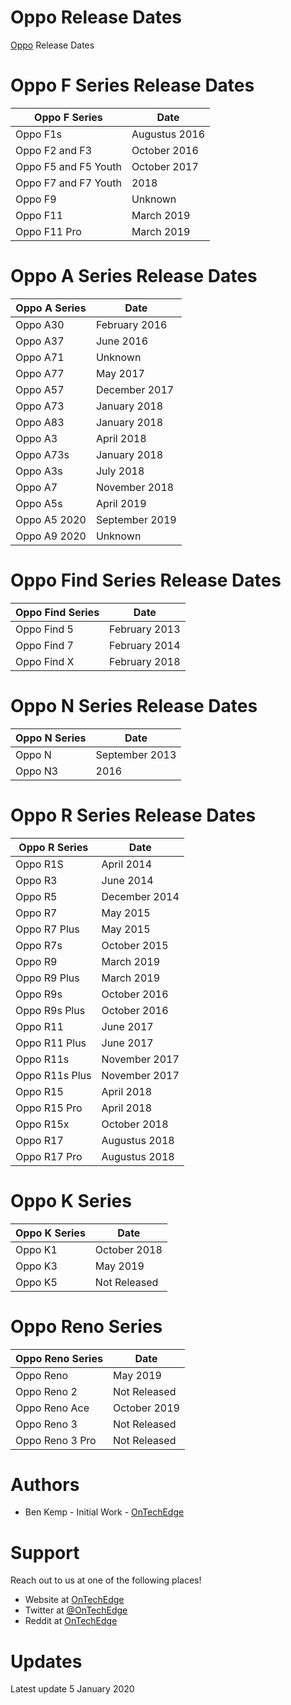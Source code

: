 # Oppo Release Dates
[Oppo](https://www.oppo.com/) Release Dates

# Oppo F Series Release Dates

| Oppo F Series        | Date          |
| -------------------- | ------------- | 
| Oppo F1s             | Augustus 2016 | 
| Oppo F2 and F3       | October 2016  | 
| Oppo F5 and F5 Youth | October 2017  |
| Oppo F7 and F7 Youth | 2018          |
| Oppo F9              | Unknown       |
| Oppo F11             | March 2019    |
| Oppo F11 Pro         | March 2019    |

# Oppo A Series Release Dates

| Oppo A Series        | Date          |
| -------------------- | ------------- | 
| Oppo A30             | February 2016 |
| Oppo A37             | June 2016     |
| Oppo A71             | Unknown       |
| Oppo A77             | May 2017      |
| Oppo A57             | December 2017 |
| Oppo A73             | January 2018  |
| Oppo A83             | January 2018  |
| Oppo A3              | April 2018    |
| Oppo A73s            | January 2018  |
| Oppo A3s             | July 2018     |
| Oppo A7              | November 2018 |
| Oppo A5s             | April 2019    |
| Oppo A5 2020         | September 2019|
| Oppo A9 2020         | Unknown       |

# Oppo Find Series Release Dates

| Oppo Find Series     | Date          |
| -------------------- | ------------- | 
| Oppo Find 5          | February 2013 |
| Oppo Find 7          | February 2014 |
| Oppo Find X          | February 2018 |

# Oppo N Series Release Dates

| Oppo N    Series     | Date          |
| -------------------- | ------------- | 
| Oppo N               | September 2013|
| Oppo N3              |          2016 |

# Oppo R Series Release Dates

| Oppo R    Series     | Date          |
| -------------------- | ------------- | 
| Oppo R1S             | April 2014    |
| Oppo R3              | June 2014     |
| Oppo R5	             | December 2014 |
| Oppo R7	             | May 2015      |
| Oppo R7 Plus	       | May 2015      |
| Oppo R7s	           | October 2015  |
| Oppo R9	             | March 2019    |
| Oppo R9 Plus	       | March 2019    |
| Oppo R9s	           | October 2016  |
| Oppo R9s Plus	       | October 2016  |
| Oppo R11	           | June 2017     |
| Oppo R11 Plus	       | June 2017     |
| Oppo R11s	           | November 2017 |
| Oppo R11s Plus	     | November 2017 |
| Oppo R15	           | April 2018    |
| Oppo R15 Pro	       | April 2018    |
| Oppo R15x	           | October 2018  |
| Oppo R17	           | Augustus 2018 |
| Oppo R17 Pro	       | Augustus 2018 |

# Oppo K Series	

| Oppo K Series     | Date          |
| ----------------- | ------------- | 
| Oppo K1           | October 2018  |
| Oppo K3	          | May 2019      |
| Oppo K5	          | Not Released  |

# Oppo Reno Series

| Oppo Reno Series  | Date          |
| ----------------- | ------------- | 
| Oppo Reno         | May 2019      |
| Oppo Reno 2	      | Not Released  |
| Oppo Reno Ace	    | October 2019  |
| Oppo Reno 3	      | Not Released  |
| Oppo Reno 3 Pro	  | Not Released  |



# Authors
- Ben Kemp - Initial Work - [OnTechEdge](https://ontechedge.com/?utm_source=github)

# Support
Reach out to us at one of the following places!
- Website at [OnTechEdge](https://ontechedge.com/?utm_source=github)
- Twitter at [@OnTechEdge](https://twitter.com/ontechedge)
- Reddit at [OnTechEdge](https://www.reddit.com/r/OnTechEdge/)

# Updates
Latest update 5 January 2020
